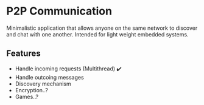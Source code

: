 # P2P Communication

Minimalistic application that allows anyone on the same network to discover and chat with one another. Intended for light weight embedded systems.


## Features

- Handle incoming requests (Multithread) :heavy_check_mark:
- Handle outcoing messages
- Discovery mechanism
- Encryption..?
- Games..?

